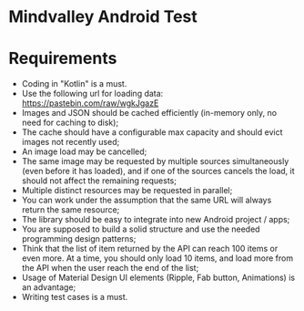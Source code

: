 # Mindvalley Android Test

# Requirements

* Coding in "Kotlin" is a must.
* Use the following url for loading data: https://pastebin.com/raw/wgkJgazE
* Images and JSON should be cached efficiently (in-memory only, no need for caching to disk);
* The cache should have a configurable max capacity and should evict images not recently used;
* An image load may be cancelled;
* The same image may be requested by multiple sources simultaneously (even before it has loaded), and if one of the sources       cancels the load, it should not affect the remaining requests;
* Multiple distinct resources may be requested in parallel;
* You can work under the assumption that the same URL will always return the same resource;
* The library should be easy to integrate into new Android project / apps;
* You are supposed to build a solid structure and use the needed programming design patterns;
* Think that the list of item returned by the API can reach 100 items or even more. At a time, you should only load 10 items,     and load more from the API when the user reach the end of the list;
* Usage of Material Design UI elements (Ripple, Fab button, Animations) is an advantage;
* Writing test cases is a must.
